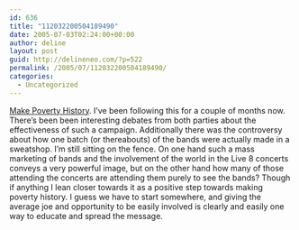 ```yaml
---
id: 636
title: "112032200504189490"
date: 2005-07-03T02:24:00+00:00
author: deline
layout: post
guid: http://delineneo.com/?p=522
permalink: /2005/07/112032200504189490/
categories:
  - Uncategorized
---
```

[Make Poverty History](http://www.makepovertyhistory.org/). I&#8217;ve been following this for a couple of months now. There&#8217;s been been interesting debates from both parties about the effectiveness of such a campaign. Additionally there was the controversy about how one batch (or thereabouts) of the bands were actually made in a sweatshop. I&#8217;m still sitting on the fence. On one hand such a mass marketing of bands and the involvement of the world in the Live 8 concerts conveys a very powerful image, but on the other hand how many of those attending the concerts are attending them purely to see the bands? Though if anything I lean closer towards it as a positive step towards making poverty history. I guess we have to start somewhere, and giving the average joe and opportunity to be easily involved is clearly and easily one way to educate and spread the message.
